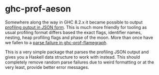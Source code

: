 # ghc-prof-aeson

Somewhere along the way in GHC 8.2.x it became possible to output
[profiling output in JSON
form](https://downloads.haskell.org/~ghc/8.2.2/docs/html/users_guide/profiling.html#json-profile-format).
This is much more friendly for tooling as usual profiling format
differs based the exact flags, identifier names, nesting, heap
profiling flags and phase of the moon. More than once have we fallen
to a [parse failure in
ghc-prof-flamegraph](https://github.com/fpco/ghc-prof-flamegraph/issues/10).

This is a very simple package that parses the profiling JSON output
and gives you a Haskell data structure to work with instead. This
should completely remove random parse failures due to weird formatting
or at the very least, provide better error messages.
